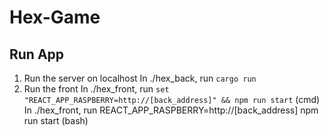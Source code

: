 # Hex-Game

## Run App
1) Run the server on localhost
In ./hex_back, run `cargo run` 
2) Run the front
In ./hex_front, run `set "REACT_APP_RASPBERRY=http://[back_address]" && npm run start` (cmd)
In ./hex_front, run REACT_APP_RASPBERRY=http://[back_address] npm run start (bash)
